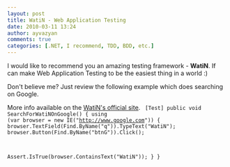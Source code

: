 ```yaml
---
layout: post
title: WatiN - Web Application Testing
date: 2010-03-11 13:24
author: ayvazyan
comments: true
categories: [.NET, I recommend, TDD, BDD, etc.]
---
```

I would like to recommend you an amazing testing framework - <strong>WatiN</strong>. If can make Web Application Testing to be the easiest thing in a world :)
<!--more-->
Don't believe me? Just review the following example which does searching on Google.

More info available on the <a href="http://watin.sourceforge.net/index.html">WatiN's official site</a>.
<code>
[Test] 
public void SearchForWatiNOnGoogle()
{
 using (var browser = new IE("http://www.google.com"))
 {
  browser.TextField(Find.ByName("q")).TypeText("WatiN");
  browser.Button(Find.ByName("btnG")).Click();
  
  Assert.IsTrue(browser.ContainsText("WatiN"));
 }
}</code>
